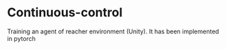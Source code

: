 # Continuous-control
Training an agent of reacher environment (Unity). It has been implemented in pytorch
